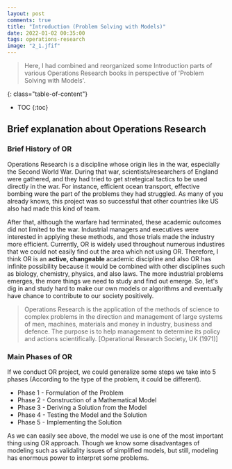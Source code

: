 ```yaml
---
layout: post
comments: true
title: "Introduction (Problem Solving with Models)"
date: 2022-01-02 00:35:00
tags: operations-research
image: "2_1.jfif"
---
```


> Here, I had combined and reorganized some Introduction parts of various Operations Research books in perspective of 'Problem Solving with Models'.  

<!--more-->

{: class="table-of-content"}
* TOC
{:toc}


## Brief explanation about Operations Research
### Brief History of OR
 Operations Research is a discipline whose origin lies in the war, especially the Second World War. During that war, scientists/researchers of England were gathered, and they had tried to get stretegical tactics to be used directly in the war. For instance, efficient ocean transport, effective bombing were the part of the problems they had struggled. As many of you already knows, this project was so successful that other countries like US also had made this kind of team. <p></p>
 After that, although the warfare had terminated, these academic outcomes did not limited to the war. Industrial managers and executives were interested in applying these methods, and those trials made the industry more efficient. Currently, OR is widely used throughout numerous industires that we could not easily find out the area which not using OR. Therefore, I think OR is an <b>active, changeable</b> academic discipline and also OR has infinite possibility because it would be combined with other disciplines such as biology, chemistry, physics, and also laws. The more industrial problems emerges, the more things we need to study and find out emerge. So, let's dig in and study hard to make our own models or algorithms and eventually have chance to contribute to our society positively. 
 
> Operations Research is the application of the methods of science to complex problems in the direction and management of large systems of men, machines, materials and money in industry, business and defence. The purpose is to help management to determine its policy and actions scientifically. [Operational Research Society, UK (1971)]  

### Main Phases of OR
If we conduct OR project, we could generalize some steps we take into 5 phases (According to the type of the problem, it could be different). 
* Phase 1 - Formulation of the Problem 
* Phase 2 - Construction of a Mathematical Model
* Phase 3 - Deriving a Solution from the Model
* Phase 4 - Testing the Model and the Solution
* Phase 5 - Implementing the Solution

<p>
  		As we can easily see above, the model we use is one of the most important thing using OR approach. Though we know some disadvantages of modeling such as validality issues of simplified models, but still, modeling has enormous power to interpret some problems. 
</p>
